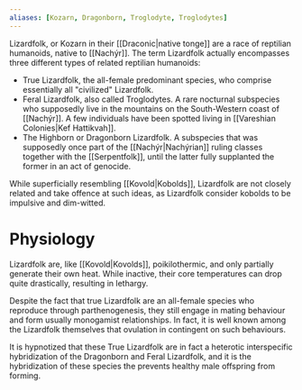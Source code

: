 ```yaml
---
aliases: [Kozarn, Dragonborn, Troglodyte, Troglodytes]
---
```

Lizardfolk, or Kozarn in their [[Draconic|native tonge]] are a race of reptilian humanoids, native to [[Nachýr]]. The term Lizardfolk actually encompasses three different types of related reptilian humanoids:
- True Lizardfolk, the all-female predominant species, who comprise essentially all "civilized" Lizardfolk.
- Feral Lizardfolk, also called Troglodytes. A rare nocturnal subspecies who supposedly live in the mountains on the South-Western coast of [[Nachýr]]. A few individuals have been spotted living in [[Vareshian Colonies|Kef Hattikvah]]. 
- The Highborn or Dragonborn Lizardfolk. A subspecies that was supposedly once part of the [[Nachýr|Nachýrian]] ruling classes together with the [[Serpentfolk]], until the latter fully supplanted the former in an act of genocide.

While superficially resembling [[Kovold|Kobolds]], Lizardfolk are not closely related and take offence at such ideas, as Lizardfolk consider kobolds to be impulsive and dim-witted.

# Physiology
Lizardfolk are, like [[Kovold|Kovolds]], poikilothermic, and only partially generate their own heat. While inactive, their core temperatures can drop quite drastically, resulting in lethargy. 

Despite the fact that true Lizardfolk are an all-female species who reproduce through parthenogenesis, they still engage in mating behaviour and form usually monogamist relationships. In fact, it is well known among the Lizardfolk themselves that ovulation in contingent on such behaviours.

It is hypnotized that these True Lizardfolk are in fact a heterotic interspecific hybridization of the Dragonborn and Feral Lizardfolk, and it is the hybridization of these species the prevents healthy male offspring from forming.


